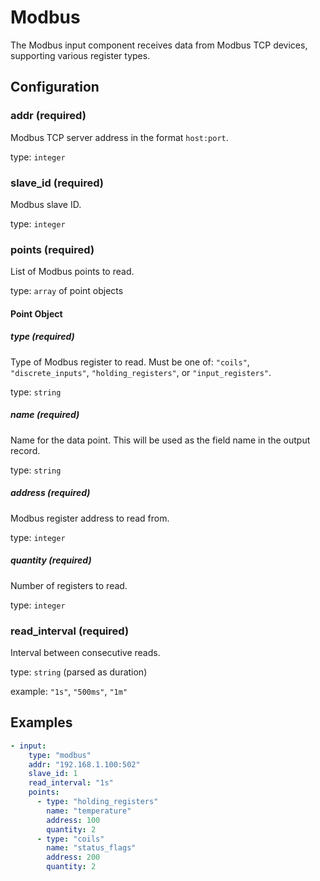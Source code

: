 # Modbus

The Modbus input component receives data from Modbus TCP devices, supporting various register types.

## Configuration

### **addr** (required)

Modbus TCP server address in the format `host:port`.

type: `integer`

### **slave_id** (required)

Modbus slave ID.

type: `integer`

### **points** (required)

List of Modbus points to read.

type: `array` of point objects

#### Point Object

##### **type** (required)

Type of Modbus register to read. Must be one of: `"coils"`, `"discrete_inputs"`, `"holding_registers"`, or `"input_registers"`.

type: `string`

##### **name** (required)

Name for the data point. This will be used as the field name in the output record.

type: `string`

##### **address** (required)

Modbus register address to read from.

type: `integer`

##### **quantity** (required)

Number of registers to read.

type: `integer`

### **read_interval** (required)

Interval between consecutive reads.

type: `string` (parsed as duration)

example: `"1s"`, `"500ms"`, `"1m"`

## Examples


```yaml
- input:
    type: "modbus"
    addr: "192.168.1.100:502"
    slave_id: 1
    read_interval: "1s"
    points:
      - type: "holding_registers"
        name: "temperature"
        address: 100
        quantity: 2
      - type: "coils"
        name: "status_flags"
        address: 200
        quantity: 2
```
